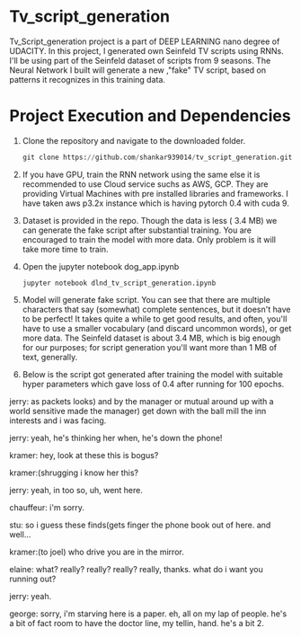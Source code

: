 # Tv_script_generation

Tv_Script_generation project is a part of DEEP LEARNING nano degree of UDACITY. In this project, I generated own Seinfeld TV scripts using RNNs. I'll be using part of the Seinfeld dataset of scripts from 9 seasons. The Neural Network I built will generate a new ,"fake" TV script, based on patterns it recognizes in this training data.

# Project Execution and Dependencies

 1) Clone the repository and navigate to the downloaded folder.
 
     ``` python
     git clone https://github.com/shankar939014/tv_script_generation.git
     
     ```
 
 2) If you have GPU, train the RNN network using the same else it is recommended to use Cloud service suchs as AWS, GCP. They are providing
     Virtual Machines with pre installed libraries and frameworks. I have taken aws p3.2x instance which is having pytorch 0.4 with cuda 9.
     
 3) Dataset is provided in the repo. Though the data is less ( 3.4 MB) we can generate the fake script after substantial training. You are          encouraged to train the model with more data. Only problem is it will take more time to train.
 
 4) Open the jupyter notebook dog_app.ipynb
  
      ```
      jupyter notebook dlnd_tv_script_generation.ipynb
      
      ```
 5) Model will generate fake script. You can see that there are multiple characters that say (somewhat) complete sentences, but it doesn't have to be perfect! It takes quite a while to get good results, and often, you'll have to use a smaller vocabulary (and discard uncommon words), or get more data. The Seinfeld dataset is about 3.4 MB, which is big enough for our purposes; for script generation you'll want more than 1 MB of text, generally.
 
 6) Below is the script got generated after training the model with suitable hyper parameters which gave loss of 0.4 after running for 100 epochs.
 
 
 jerry: as packets looks) and by the manager or mutual around up with a world sensitive made the manager) get down with the ball mill the inn interests and i was facing.

jerry: yeah, he's thinking her when, he's down the phone!

kramer: hey, look at these this is bogus?

kramer:(shrugging i know her this?

jerry: yeah, in too so, uh, went here.

chauffeur: i'm sorry.

stu: so i guess these finds(gets finger the phone book out of here. and well...

kramer:(to joel) who drive you are in the mirror.

elaine: what? really? really? really? really, thanks. what do i want you running out?

jerry: yeah.

george: sorry, i'm starving here is a paper. eh, all on my lap of people. he's a bit of fact room to have the doctor line, my tellin, hand. he's a bit 2.
    


